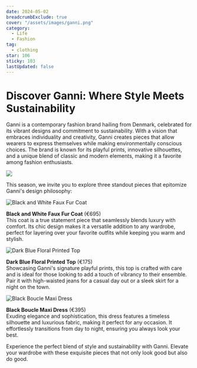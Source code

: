 ```yaml
---
date: 2024-05-02
breadcrumbExclude: true
cover: "/assets/images/ganni.png"
category:
  - Life
  - Fashion
tag:
  - clothing
star: 106
sticky: 103
lastUpdated: false
---
```


# Discover Ganni: Where Style Meets Sustainability

Ganni is a contemporary fashion brand hailing from Denmark, celebrated for its vibrant designs and commitment to sustainability. With a vision that embraces individuality and creativity, Ganni creates pieces that allow wearers to express themselves while making environmentally conscious choices. The brand is known for its playful prints, innovative silhouettes, and a unique blend of classic and modern elements, making it a favorite among fashion enthusiasts.

![](image-10.png)

This season, we invite you to explore three standout pieces that epitomize Ganni's design philosophy:

![Black and White Faux Fur Coat](image-6.png)  

**Black and White Faux Fur Coat** (€695)  
This coat is a true statement piece that seamlessly blends luxury with comfort. Its chic design makes it a versatile addition to any wardrobe, perfect for layering over your favorite outfits while keeping you warm and stylish.

![Dark Blue Floral Printed Top](image-7.png)  

**Dark Blue Floral Printed Top** (€175)  
Showcasing Ganni's signature playful prints, this top is crafted with care and is ideal for those looking to add a touch of vibrancy to their ensemble. Pair it with high-waisted jeans for a casual day out or a sleek skirt for a night on the town.

![Black Boucle Maxi Dress](image-5.png)

**Black Boucle Maxi Dress** (€395)  
Exuding elegance and sophistication, this dress features a timeless silhouette and luxurious fabric, making it perfect for any occasion. It effortlessly transitions from day to night, ensuring you always look your best.

Experience the perfect blend of style and sustainability with Ganni. Elevate your wardrobe with these exquisite pieces that not only look good but also do good.
